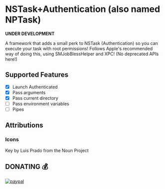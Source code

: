 #  NSTask+Authentication (also named NPTask)

**UNDER DEVELOPMENT**

A framework that adds a small perk to NSTask (Authentication) so you can execute your task with root permissions!
Follows Apple's recommended way of doing this, using SMJobBlessHelper and XPC! (No deprecated APIs here!)

## Supported Features
- [x] Launch Authenticated
- [x] Pass arguments
- [x] Pass current directory
- [ ] Pass environment variables
- [ ] Pipes

## Attributions
### Icons
Key by Luis Prado from the Noun Project

## DONATING 💰

[![paypal](https://www.paypalobjects.com/en_US/i/btn/btn_donateCC_LG.gif)](https://www.paypal.com/cgi-bin/webscr?cmd=_s-xclick&hosted_button_id=NSV636CUWX754)
